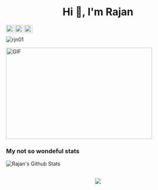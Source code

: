 <h1 align="center">Hi 👋, I'm Rajan</h1>

  <a href="https://twitter.com/RJN_01">
    <img align="left" alt="Rajan Puri | Twitter" width="22px" src="https://cdn.jsdelivr.net/npm/simple-icons@v3/icons/twitter.svg" />
  </a>
  <a href="https://www.linkedin.com/in/-rajan-puri/">
    <img align="left" alt="Rajan's LinkdeIN" width="22px" src="https://cdn.jsdelivr.net/npm/simple-icons@v3/icons/linkedin.svg" />
  </a>
  <a href="https://www.instagram.com/rajan_puri20/">
    <img align="left" alt="Rajan's Instagram" width="22px" src="https://cdn.jsdelivr.net/npm/simple-icons@v3/icons/instagram.svg" />
  </a>

<br>

<p align="left"> <img src="https://komarev.com/ghpvc/?username=rjn01" alt="rjn01" /> </p>

<img align="center" height="250" width="400" alt="GIF" src="https://miro.medium.com/max/1360/1*IRGHmiGsa16stedQvIaZfw.gif" />

<br> 

<h3>My not so wondeful stats</h3>

<img align="left" alt="Rajan's Github Stats" src="https://github-readme-stats.vercel.app/api?username=rjn01&show_icons=true&hide_border=true" />

<br><br>

<div align="center">
  <img src="https://github-profile-trophy.vercel.app/?username=rjn01&column=7&theme=onedark" />
</div>

<!--
**rjn01/rjn01** is a ✨ _special_ ✨ repository because its `README.md` (this file) appears on your GitHub profile.

Here are some ideas to get you started:

- 🔭 I’m currently working on ...
- 🌱 I’m currently learning ...
- 👯 I’m looking to collaborate on ...
- 🤔 I’m looking for help with ...
- 💬 Ask me about ...
- 📫 How to reach me: ...
- 😄 Pronouns: ...
- ⚡ Fun fact: ...
-->
